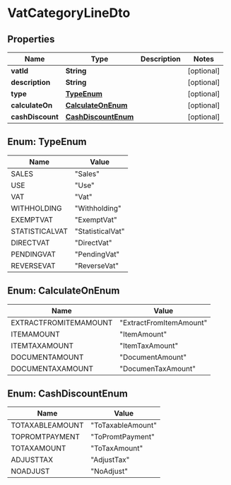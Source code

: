 
# VatCategoryLineDto

## Properties
Name | Type | Description | Notes
------------ | ------------- | ------------- | -------------
**vatId** | **String** |  |  [optional]
**description** | **String** |  |  [optional]
**type** | [**TypeEnum**](#TypeEnum) |  |  [optional]
**calculateOn** | [**CalculateOnEnum**](#CalculateOnEnum) |  |  [optional]
**cashDiscount** | [**CashDiscountEnum**](#CashDiscountEnum) |  |  [optional]


<a name="TypeEnum"></a>
## Enum: TypeEnum
Name | Value
---- | -----
SALES | &quot;Sales&quot;
USE | &quot;Use&quot;
VAT | &quot;Vat&quot;
WITHHOLDING | &quot;Withholding&quot;
EXEMPTVAT | &quot;ExemptVat&quot;
STATISTICALVAT | &quot;StatisticalVat&quot;
DIRECTVAT | &quot;DirectVat&quot;
PENDINGVAT | &quot;PendingVat&quot;
REVERSEVAT | &quot;ReverseVat&quot;


<a name="CalculateOnEnum"></a>
## Enum: CalculateOnEnum
Name | Value
---- | -----
EXTRACTFROMITEMAMOUNT | &quot;ExtractFromItemAmount&quot;
ITEMAMOUNT | &quot;ItemAmount&quot;
ITEMTAXAMOUNT | &quot;ItemTaxAmount&quot;
DOCUMENTAMOUNT | &quot;DocumentAmount&quot;
DOCUMENTAXAMOUNT | &quot;DocumenTaxAmount&quot;


<a name="CashDiscountEnum"></a>
## Enum: CashDiscountEnum
Name | Value
---- | -----
TOTAXABLEAMOUNT | &quot;ToTaxableAmount&quot;
TOPROMTPAYMENT | &quot;ToPromtPayment&quot;
TOTAXAMOUNT | &quot;ToTaxAmount&quot;
ADJUSTTAX | &quot;AdjustTax&quot;
NOADJUST | &quot;NoAdjust&quot;



